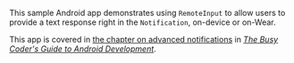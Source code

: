 This sample Android app demonstrates
using `RemoteInput` to allow users to provide a text response right in the `Notification`, on-device or on-Wear.

This app is covered in 
[the chapter on advanced notifications](https://commonsware.com/Android/previews/advanced-notifications)
in [*The Busy Coder's Guide to Android Development*](https://commonsware.com/Android/).

